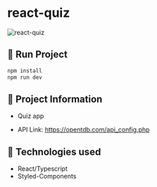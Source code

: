 # react-quiz

![react-quiz](https://user-images.githubusercontent.com/91050670/185911949-8e997145-1062-4e23-b69d-ac3101a8cd90.gif)


## :rocket: Run Project

```bash
npm install
npm run dev
```


## :book: Project Information

- Quiz app

- API Link: https://opentdb.com/api_config.php

## :wrench: Technologies used

- React/Typescript
- Styled-Components
